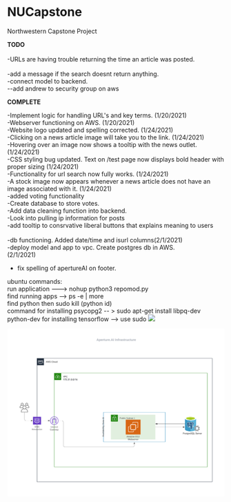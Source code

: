 # NUCapstone
Northwestern Capstone Project 


<b>TODO </b>
<br>
<br>
-URLs are having trouble returning the time an article was posted.  
<br>
-add a message if the search doesnt return anything.<br>
-connect model to backend. <br>
--add andrew to security group on aws <br>





<b>COMPLETE</b>

-Implement logic for handling URL's and key terms. (1/20/2021) <br>
-Webserver functioning on AWS. (1/20/2021)<br>
-Website logo updated and spelling corrected. (1/24/2021) <br>
-Clicking on a news article image will take you to the link. (1/24/2021) <br>
-Hovering over an image now shows a tooltip with the news outlet. (1/24/2021) <br>
-CSS styling bug updated.  Text on /test page now displays bold header with proper sizing (1/24/2021) <br>
-Functionality for url search now fully works. (1/24/2021)  <br>
-A stock image now appears whenever a news article does not have an image associated with it. (1/24/2021) <br> 
-added voting functionality <br>
-Create database to store votes.<br>
-Add data cleaning function into backend.  <br>
-Look into pulling ip information for posts 
<br>
-add tooltip to consrvative liberal buttons that explains meaning to users <br>
<br>
-db functioning. Added date/time and isurl columns(2/1/2021) <br> 
-deploy model and app to vpc. Create postgres db in AWS. <br> (2/1/2021)
- fix spelling of apertureAI on footer. <br>



ubuntu commands:<br>
run application ---> nohup python3 repomod.py <br>
find running apps --> ps -e | more <br>
find python  then sudo kill (python id) <br>
command for installing psycopg2 -- > sudo apt-get install libpq-dev python-dev
for installing tensorflow --> use sudo 
<img src = "https://i.ibb.co/g7XhDTB/Support-process-example.jpg">

<img src = Aperture.AI.png>
